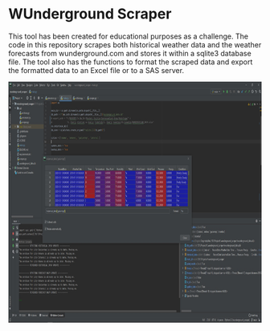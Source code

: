 # WUnderground Scraper

This tool has been created for educational purposes as a challenge. The code in this repository
scrapes both historical weather data and the weather forecasts from wunderground.com and stores it within a sqlite3 database file.
The tool also has the functions to format the scraped data and export the formatted data to an Excel file or to a SAS server.

<img src="assets/example.jpg" width=720 height=480>
